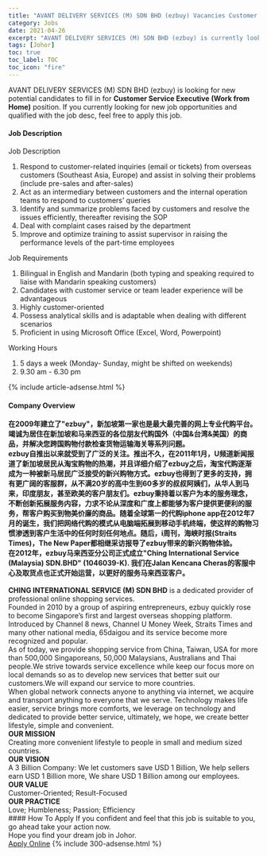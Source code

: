 ```yaml
---
title: "AVANT DELIVERY SERVICES (M) SDN BHD (ezbuy) Vacancies Customer Service Executive (Work from Home)" 
category: Jobs 
date: 2021-04-26 
excerpt: "AVANT DELIVERY SERVICES (M) SDN BHD (ezbuy) is currently looking for suitable person to fill in the Customer Service Executive (Work from Home) which based in Johor" 
tags: [Johor] 
toc: true 
toc_label: TOC 
toc_icon: "fire" 
--- 
```


<p>AVANT DELIVERY SERVICES (M) SDN BHD (ezbuy) is looking for new potential candidates to fill in for <b>Customer Service Executive (Work from Home)</b> position. If you currently looking for new job opportunities and qualified with the job desc, feel free to apply this job.
</p><div><div><h4>Job Description</h4></div><div><div><span><div><p>Job Description</p><ol><li>Respond to customer-related inquiries (email or tickets) from overseas customers (Southeast Asia, Europe) and assist in solving their problems (include pre-sales and after-sales)</li><li>Act as an intermediary between customers and the internal operation teams to respond to customers&#8217; queries</li><li>Identify and summarize problems faced by customers and resolve the issues efficiently, thereafter revising the SOP</li><li>Deal with complaint cases raised by the department</li><li>Improve and optimize training to assist supervisor in raising the performance levels of the part-time employees</li></ol><p>Job Requirements</p><ol><li>Bilingual in English and Mandarin (both typing and speaking required to liaise with Mandarin speaking customers)</li><li>Candidates with customer service or team leader experience will be advantageous</li><li>Highly customer-oriented</li><li>Possess analytical skills and is adaptable when dealing with different scenarios</li><li>Proficient in using Microsoft Office (Excel, Word, Powerpoint)</li></ol><p>Working Hours</p><ol><li>5 days a week (Monday- Sunday, might be shifted on weekends)</li><li>9.30 am - 6.30 pm</li></ol></div></span></div></div></div> 
{% include article-adsense.html %} 
<div><div><h4>Company Overview</h4></div><div><div><span><div><div>
<div>
<strong>&#22312;2009&#24180;&#24314;&#31435;&#20102;"ezbuy"&#65292;&#26032;&#21152;&#22369;&#31532;&#19968;&#23478;&#20063;&#26159;&#26368;&#22823;&#26368;&#23436;&#21892;&#30340;&#32593;&#19978;&#19987;&#19994;&#20195;&#36141;&#24179;&#21488;&#12290;&#31469;&#35802;&#20026;&#23621;&#20303;&#22312;&#26032;&#21152;&#22369;&#21644;&#39532;&#26469;&#35199;&#20122;&#30340;&#21508;&#20301;&#26379;&#21451;&#20195;&#36141;&#22269;&#22806;&#65288;&#20013;&#22269;&amp;&#21488;&#28286;&amp;&#32654;&#22269;&#65289;&#30340;&#21830;&#21697;&#65292;&#24182;&#35299;&#20915;&#24744;&#36328;&#22269;&#36141;&#29289;&#20184;&#27454;&#26816;&#26597;&#36135;&#29289;&#36816;&#36755;&#28023;&#20851;&#31561;&#31995;&#21015;&#38382;&#39064;&#12290;</strong>
<div>
<strong>ezbuy&#33258;&#25512;&#20986;&#20197;&#26469;&#23601;&#21463;&#21040;&#20102;&#24191;&#27867;&#30340;&#20851;&#27880;&#12290;&#25512;&#20986;&#19981;&#20037;&#65292;&#22312;2011&#24180;1&#26376;&#65292;U&#39057;&#36947;&#26032;&#38395;&#25253;&#36947;&#20102;&#26032;&#21152;&#22369;&#23621;&#27665;&#20174;&#28120;&#23453;&#36141;&#29289;&#30340;&#28909;&#28526;&#65292;&#24182;&#19988;&#35814;&#32454;&#20171;&#32461;&#20102;ezbuy&#20043;&#21518;&#65292;&#28120;&#23453;&#20195;&#36141;&#36880;&#28176;&#25104;&#20026;&#19968;&#31181;&#34987;&#26032;&#39532;&#23621;&#27665;&#24191;&#27867;&#25509;&#21463;&#30340;&#26032;&#20852;&#36141;&#29289;&#26041;&#24335;&#12290;ezbuy&#20063;&#24471;&#21040;&#20102;&#26356;&#22810;&#30340;&#25903;&#25345;&#65292;&#25317;&#26377;&#26356;&#24191;&#38420;&#30340;&#23458;&#26381;&#32676;&#65292;&#20174;&#19981;&#28385;20&#23681;&#30340;&#39640;&#20013;&#29983;&#21040;60&#22810;&#23681;&#30340;&#21460;&#21460;&#38463;&#23016;&#20204;&#65292;&#20174;&#21326;&#20154;&#21040;&#39532;&#26469;&#65292;&#21360;&#24230;&#26379;&#21451;&#65292;&#29978;&#33267;&#27431;&#32654;&#30340;&#23458;&#25143;&#26379;&#21451;&#20204;&#12290;ezbuy&#31177;&#25345;&#30528;&#20197;&#23458;&#25143;&#20026;&#26412;&#30340;&#26381;&#21153;&#29702;&#24565;&#65292;&#19981;&#26029;&#21019;&#26032;&#25299;&#23637;&#26381;&#21153;&#20869;&#23481;&#65292;&#21147;&#27714;&#19981;&#35770;&#20174;&#28145;&#24230;&#21644;&#24191;&#24230;&#19978;&#37117;&#33021;&#22815;&#20026;&#23458;&#25143;&#25552;&#20379;&#26356;&#20415;&#21033;&#30340;&#26381;&#21153;&#65292;&#24110;&#23458;&#25143;&#36141;&#20080;&#21040;&#29289;&#32654;&#20215;&#24265;&#30340;&#21830;&#21697;&#12290;&#38543;&#30528;&#20840;&#29699;&#31532;&#19968;&#30340;&#20195;&#36141;iphone app&#22312;2012&#24180;7&#26376;&#30340;&#35806;&#29983;&#65292;&#25105;&#20204;&#25226;&#32593;&#32476;&#20195;&#36141;&#30340;&#27169;&#24335;&#20174;&#30005;&#33041;&#31471;&#25299;&#23637;&#21040;&#31227;&#21160;&#25163;&#26426;&#32456;&#31471;&#65292;&#20351;&#36825;&#26679;&#30340;&#36141;&#29289;&#20064;&#24815;&#28183;&#36879;&#21040;&#23458;&#25143;&#29983;&#27963;&#20013;&#30340;&#20219;&#20309;&#26102;&#21051;&#20219;&#20309;&#22320;&#28857;&#12290;&#38543;&#21518;&#65292;i&#21608;&#21002;&#65292;&#28023;&#23777;&#26102;&#25253;(Straits Times)&#65292;The New Paper&#37117;&#30456;&#32487;&#37319;&#35775;&#25253;&#23548;&#20102;ezbuy&#24102;&#26469;&#30340;&#26032;&#20852;&#36141;&#29289;&#20307;&#39564;&#12290;</strong></div>
<strong>&#22312;2012&#24180;&#65292;ezbuy&#39532;&#26469;&#35199;&#20122;&#20998;&#20844;&#21496;&#27491;&#24335;&#25104;&#31435;"Ching International Service (Malaysia) SDN.BHD" (1046039-K). &#25105;&#20204;&#22312;Jalan Kencana Cheras&#30340;&#23458;&#26381;&#20013;&#24515;&#21450;&#21462;&#36135;&#28857;&#20063;&#27491;&#24335;&#24320;&#22987;&#36816;&#33829;&#65292;&#20197;&#26356;&#22909;&#30340;&#26381;&#21153;&#39532;&#26469;&#35199;&#20122;&#23458;&#25143;&#12290;</strong><br><br><strong>CHING INTERNATIONAL SERVICE (M) SDN BHD</strong> is a dedicated provider of professional online shopping services.</div>
<div>
		Founded in 2010 by a group of aspiring entrepreneurs, ezbuy quickly rose to become Singapore&#8217;s first and largest overseas shopping platform. Introduced by Channel 8 news, Channel U Money Week, Straits Times and many other national media, 65daigou and its service become more recognized and popular.</div>
<div>
		As of today, we provide shopping service from China, Taiwan, USA for more than 500,000 Singaporeans, 50,000 Malaysians, Australians and Thai people.We strive towards service excellence while keep our focus more on local demands so as to develop new services that better suit our customers.We will expand our service to more countries.</div>
<div>
		When global network connects anyone to anything via internet, we acquire and transport anything to everyone that we serve. Technology makes life easier, service brings more comforts, we leverage on technology and dedicated to provide better service, ultimately, we hope, we create better lifestyle, simple and convenient.</div>
<strong>OUR MISSION&#160;</strong>
<div>
		Creating more convenient lifestyle to people in small and medium sized countries.</div>
<strong>OUR VISION</strong>
<div>
		A 3 Billion Company: We let customers save USD 1 Billion, We help sellers earn USD 1 Billion more, We share USD 1 Billion among our employees.</div>
<strong>OUR VALUE</strong>
<div>
		Customer-Oriented; Result-Focused</div>
<strong>OUR PRACTICE</strong>
<div>
		Love; Humbleness; Passion; Efficiency</div>
</div></div></span></div></div></div> 
#### How To Apply 
If you confident and feel that this job is suitable to you, go ahead take your action now. <br/> 
Hope you find your dream job in Johor. <br/> 
<a href="https://www.jobstreet.com.my/en/job/customer-service-executive-work-from-home-4549245?jobId=jobstreet-my-job-4549245&" class="btn btn--info" target="_blank" rel="nofollow noopenner">Apply Online</a> 
{% include 300-adsense.html %} 